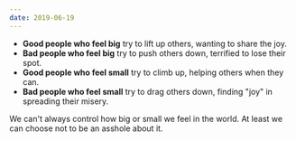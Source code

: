 ```yaml
---
date: 2019-06-19
---
```


* **Good people who feel big** try to lift up others, wanting to share the joy.
* **Bad people who feel big** try to push others down, terrified to lose their spot.
* **Good people who feel small** try to climb up, helping others when they can.
* **Bad people who feel small** try to drag others down, finding "joy" in spreading their misery.

We can't always control how big or small we feel in the world. At least we can choose not to be an asshole about it.
